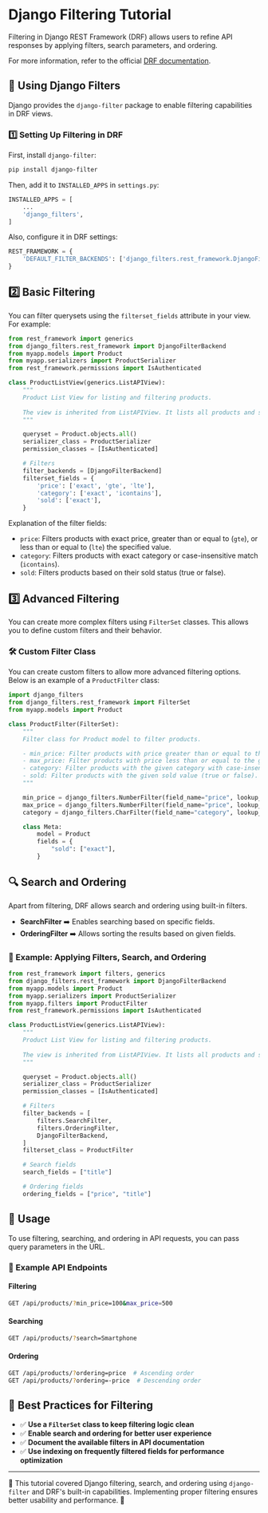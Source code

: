 # Django Filtering Tutorial

Filtering in Django REST Framework (DRF) allows users to refine API responses by applying filters, search parameters, and ordering.

For more information, refer to the official [DRF documentation](https://www.django-rest-framework.org/api-guide/filtering/).

## 🔹 Using Django Filters

Django provides the `django-filter` package to enable filtering capabilities in DRF views.

### 1️⃣ Setting Up Filtering in DRF

First, install `django-filter`:

```bash
pip install django-filter
```

Then, add it to `INSTALLED_APPS` in `settings.py`:

```python
INSTALLED_APPS = [
    ...
    'django_filters',
]
```

Also, configure it in DRF settings:

```python
REST_FRAMEWORK = {
    'DEFAULT_FILTER_BACKENDS': ['django_filters.rest_framework.DjangoFilterBackend'],
}
```

## 2️⃣ Basic Filtering

You can filter querysets using the `filterset_fields` attribute in your view. For example:

```python
from rest_framework import generics
from django_filters.rest_framework import DjangoFilterBackend
from myapp.models import Product
from myapp.serializers import ProductSerializer
from rest_framework.permissions import IsAuthenticated

class ProductListView(generics.ListAPIView):
    """
    Product List View for listing and filtering products.
    
    The view is inherited from ListAPIView. It lists all products and supports filtering.
    """

    queryset = Product.objects.all()
    serializer_class = ProductSerializer
    permission_classes = [IsAuthenticated]

    # Filters
    filter_backends = [DjangoFilterBackend]
    filterset_fields = {
        'price': ['exact', 'gte', 'lte'],
        'category': ['exact', 'icontains'],
        'sold': ['exact'],
    }
```

Explanation of the filter fields:

- `price`: Filters products with exact price, greater than or equal to (`gte`), or less than or equal to (`lte`) the specified value.
- `category`: Filters products with exact category or case-insensitive match (`icontains`).
- `sold`: Filters products based on their sold status (true or false).

## 3️⃣ Advanced Filtering

You can create more complex filters using `FilterSet` classes. This allows you to define custom filters and their behavior.

### 🛠️ Custom Filter Class

You can create custom filters to allow more advanced filtering options. Below is an example of a `ProductFilter` class:

```python
import django_filters
from django_filters.rest_framework import FilterSet
from myapp.models import Product

class ProductFilter(FilterSet):
    """
    Filter class for Product model to filter products.

    - min_price: Filter products with price greater than or equal to the given value.
    - max_price: Filter products with price less than or equal to the given value.
    - category: Filter products with the given category with case-insensitive match.
    - sold: Filter products with the given sold value (true or false).
    """

    min_price = django_filters.NumberFilter(field_name="price", lookup_expr="gte")
    max_price = django_filters.NumberFilter(field_name="price", lookup_expr="lte")
    category = django_filters.CharFilter(field_name="category", lookup_expr="iexact")

    class Meta:
        model = Product
        fields = {
            "sold": ["exact"],
        }
```

## 🔍 Search and Ordering

Apart from filtering, DRF allows search and ordering using built-in filters.

- **SearchFilter** ➡️ Enables searching based on specific fields.
- **OrderingFilter** ➡️ Allows sorting the results based on given fields.

### 📝 Example: Applying Filters, Search, and Ordering

```python
from rest_framework import filters, generics
from django_filters.rest_framework import DjangoFilterBackend
from myapp.models import Product
from myapp.serializers import ProductSerializer
from myapp.filters import ProductFilter
from rest_framework.permissions import IsAuthenticated

class ProductListView(generics.ListAPIView):
    """
    Product List View for listing and filtering products.
    
    The view is inherited from ListAPIView. It lists all products and supports filtering, searching, and ordering.
    """

    queryset = Product.objects.all()
    serializer_class = ProductSerializer
    permission_classes = [IsAuthenticated]

    # Filters
    filter_backends = [
        filters.SearchFilter,
        filters.OrderingFilter,
        DjangoFilterBackend,
    ]
    filterset_class = ProductFilter

    # Search fields
    search_fields = ["title"]

    # Ordering fields
    ordering_fields = ["price", "title"]
```

## 🚀 Usage

To use filtering, searching, and ordering in API requests, you can pass query parameters in the URL.

### 🔹 Example API Endpoints

#### Filtering

```bash
GET /api/products/?min_price=100&max_price=500
```

#### Searching

```bash
GET /api/products/?search=Smartphone
```

#### Ordering

```bash
GET /api/products/?ordering=price  # Ascending order
GET /api/products/?ordering=-price  # Descending order
```

## 📌 Best Practices for Filtering

- ✅ **Use a `FilterSet` class to keep filtering logic clean**
- ✅ **Enable search and ordering for better user experience**
- ✅ **Document the available filters in API documentation**
- ✅ **Use indexing on frequently filtered fields for performance optimization**

---

📖 This tutorial covered Django filtering, search, and ordering using `django-filter` and DRF's built-in capabilities. Implementing proper filtering ensures better usability and performance. 🚀
